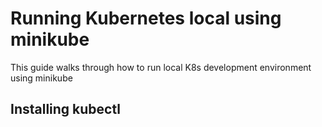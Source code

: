 # Running Kubernetes local using minikube

This guide walks through how to run local K8s development environment using minikube

## Installing kubectl
